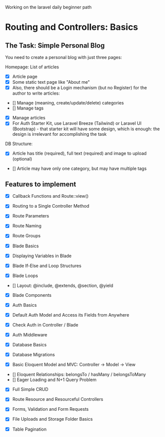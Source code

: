 Working on the laravel daily beginner path

# Routing and Controllers: Basics

## The Task: Simple Personal Blog

You need to create a personal blog with just three pages:

Homepage: List of articles

- [x] Article page
- [x] Some static text page like "About me"
- [x] Also, there should be a Login mechanism (but no Register) for the author to write articles:

- [] Manage (meaning, create/update/delete) categories
- [] Manage tags
- [x] Manage articles
- [x] For Auth Starter Kit, use Laravel Breeze (Tailwind) or Laravel UI (Bootstrap) - that starter kit will have some
  design, which is enough: the design is irrelevant for accomplishing the task

DB Structure:

- [x] Article has title (required), full text (required) and image to upload (optional)
- [] Article may have only one category, but may have multiple tags

## Features to implement

- [x] Callback Functions and Route::view()
- [x] Routing to a Single Controller Method
- [x] Route Parameters
- [x] Route Naming
- [x] Route Groups
- [x] Blade Basics

- [x] Displaying Variables in Blade
- [x] Blade If-Else and Loop Structures
- [x] Blade Loops
- [] Layout: @include, @extends, @section, @yield
- [x] Blade Components
- [x] Auth Basics

- [x] Default Auth Model and Access its Fields from Anywhere
- [x] Check Auth in Controller / Blade
- [x] Auth Middleware
- [x] Database Basics

- [x] Database Migrations
- [x] Basic Eloquent Model and MVC: Controller -> Model -> View
- [] Eloquent Relationships: belongsTo / hasMany / belongsToMany
- [] Eager Loading and N+1 Query Problem
- [x] Full Simple CRUD

- [x] Route Resource and Resourceful Controllers
- [x] Forms, Validation and Form Requests
- [x] File Uploads and Storage Folder Basics
- [x] Table Pagination
